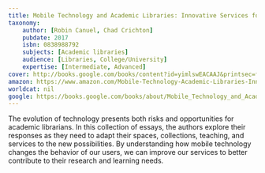 ```yaml
---
title: Mobile Technology and Academic Libraries: Innovative Services for Research and Learning
taxonomy:
	author: [Robin Canuel, Chad Crichton]
	pubdate: 2017
	isbn: 0838988792
	subjects: [Academic libraries]
	audience: [Libraries, College/University]
	expertise: [Intermediate, Advanced]
cover: http://books.google.com/books/content?id=yimlswEACAAJ&printsec=frontcover&img=1&zoom=1&source=gbs_api
amazon: https://www.amazon.com/Mobile-Technology-Academic-Libraries-Innovative/dp/0838988792/ref=sr_1_1?ie=UTF8&qid=1543369094&sr=8-1&keywords=mobile+technology+and+academic+libraries
worldcat: nil
google: https://books.google.com/books/about/Mobile_Technology_and_Academic_Libraries.html?hl=&id=yimlswEACAAJ
---
```

The evolution of technology presents both risks and opportunities for academic librarians. In this collection of essays, the authors explore their responses as they need to adapt their spaces, collections, teaching, and services to the new possibilities. By understanding how mobile technology changes the behavior of our users, we can improve our services to better contribute to their research and learning needs.